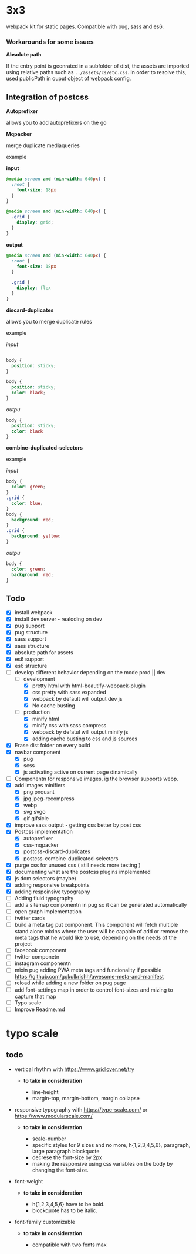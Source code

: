 # 3x3 

webpack kit for static pages. Compatible with pug, sass and es6.

### Workarounds for some issues

**Absolute path**

If the entry point is geenrated in a subfolder of dist, the assets are imported using relative paths such as `../assets/cs/etc.css`. In order to resolve this, used publicPath in ouput object of webpack config.

## Integration of postcss

**Autoprefixer**

allows you to add autoprefixers on the go

**Mqpacker**

merge duplicate mediaqueries

example

**input**
```css
@media screen and (min-width: 640px) {
  :root {
    font-size: 18px
  }
}

@media screen and (min-width: 640px) {
  .grid {
    display: grid;
  }
}
```

**output**
```css
@media screen and (min-width: 640px) {
  :root {
    font-size: 18px
  }

  .grid {
    display: flex
  }
}
```

**discard-duplicates**

allows you to merge duplicate rules

example 

*input*
```css

body {
  position: sticky;
}

body {
  position: sticky;
  color: black;
}

```
*outpu*
```css
body {
  position: sticky;
  color: black
}
```

**combine-duplicated-selectors**

example 

*input*
```css
body {
  color: green;
}
.grid {
  color: blue;
}
body {
  background: red;
}
.grid {
  background: yellow;
}
```
*outpu*
```css
body {
  color: green;
  background: red;
}
```


## Todo

- [x] install webpack
- [x] install dev server - realoding on dev
- [x] pug support
- [x] pug structure
- [x] sass support
- [x] sass structure
- [x] absolute path for assets
- [x] es6 support
- [x] es6 structure
- [ ] develop different behavior depending on the mode prod || dev
  - [ ] development
    - [x] pretty html with html-beautify-webpack-plugin
    - [x] css pretty with sass expanded
    - [x] webpack by default will output dev js
    - [x] No cache busting
  - [ ] production
    - [x] minify html
    - [x] minify css with sass compress
    - [x] webpack by defatul will output minify js
    - [x] adding cache busting to css and js sources
- [x] Erase dist folder on every build
- [x] navbar component
  - [x] pug
  - [x] scss
  - [x] js activating active on current page dinamically
- [ ] Componentn for responsive images, ig the browser supports webp.
- [x] add images minifiers
  - [x] png pnquant
  - [x] jpg jpeg-recompress
  - [x] webp
  - [x] svg svgo
  - [x] gif gifsicle
- [x] improve sass output - getting css better by post css
- [x] Postcss implementation
  - [x] autoprefixer
  - [x] css-mqpacker
  - [x] postcss-discard-duplicates
  - [x] postcss-combine-duplicated-selectors
- [x] purge css for unused css ( still needs more testing )
- [x] documenting what are the postcss plugins implemented
- [x] js dom selectors (maybe)
- [x] adding responsive breakpoints
- [x] adding respoinsive typography
- [ ] Adding fluid typography
- [ ] add a sitemap componentn in pug so it can be generated automatically
- [ ] open graph implementation
- [ ] twitter cards
- [ ] build a meta tag put component. This component will fetch multiple stand alone mixins where the user will be capable of add or remove the meta tags that he would like to use, depending on the needs of the project
- [ ] facebook component
- [ ] twitter componetn
- [ ] instagram componentn
- [ ] mixin pug adding PWA meta tags and funcionality if possible https://github.com/gokulkrishh/awesome-meta-and-manifest
- [ ] reload while adding a new folder on pug page
- [ ] add font-settings map in order to control font-sizes and mizing to capture that map
- [ ] Typo scale
- [ ] Improve Readme.md

# typo scale

## todo

* vertical rhythm with https://www.gridlover.net/try

	* **to take in consideration**

		* line-height
		* margin-top, margin-bottom, margin collapse

* responsive typography with https://type-scale.com/ or https://www.modularscale.com/

	* **to take in consideration**

		* scale-number
		* specific styles for 9 sizes and no more, h{1,2,3,4,5,6}, paragraph, large paragraph blockquote
		* decrese the font-size by 2px
		* making the responsive using css variables on the body by changing the font-size.

* font-weight

	* **to take in consideration**

		* h{1,2,3,4,5,6} have to be bold. 
		* blockquote has to be italic.

* font-family customizable

	* **to take in consideration**

		* compatible with two fonts max
